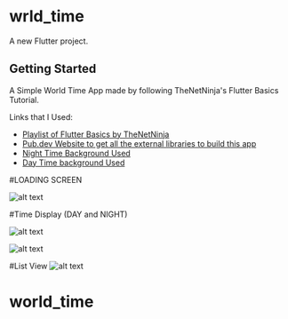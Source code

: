# wrld_time

A new Flutter project.

## Getting Started

A Simple World Time App made by following TheNetNinja's Flutter Basics Tutorial.

Links that I Used:

- [Playlist of Flutter Basics by TheNetNinja](https://www.youtube.com/playlist?list=PL4cUxeGkcC9jLYyp2Aoh6hcWuxFDX6PBJ)
- [Pub.dev Website to get all the external libraries to build this app](https://pub.dev/)
- [Night Time Background Used](https://pngtree.com/freebackground/night-moon-planet-mobile-phone-end-h5-background_1067689.html)
- [Day Time background Used](https://pngtree.com/freebackground/night-moon-planet-mobile-phone-end-h5-background_1067689.html)

#LOADING SCREEN

![alt text](https://i.ibb.co/sPq0GK2/Screenshot-20210517-212421.jpg)

#Time Display (DAY and NIGHT)

![alt text](https://i.ibb.co/yR9jwbX/Screenshot-20210517-212513.jpg)

![alt text](https://i.ibb.co/tQZw91B/Screenshot-20210517-212703.jpg)

#List View
![alt text](https://i.ibb.co/3WKR8qJ/Screenshot-20210517-212527.jpg)

# world_time
